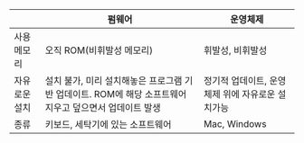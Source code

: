 
|         | 펌웨어                                                          | 운영체제                        |
| ------- | ------------------------------------------------------------ | --------------------------- |
| 사용 메모리  | 오직 ROM(비휘발성 메모리)                                             | 휘발성, 비휘발성                   |
| 자유로운 설치 | 설치 불가, 미리 설치해놓은 프로그램 기반 업데이트. ROM에 해당 소프트웨어 지우고 덮으면서 업데이트 발생 | 정기적 업데이트, 운영체제 위에 자유로운 설치가능 |
| 종류      | 키보드, 세탁기에 있는 소프트웨어                                           | Mac, Windows                |

